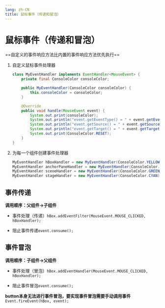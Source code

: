 ```yaml
---
lang: zh-CN
title: 鼠标事件（传递和冒泡）
---
```


# 鼠标事件（传递和冒泡）

==自定义的事件响应方法比内置的事件响应方法优先执行==

1. 自定义鼠标事件处理器
  
   ```java
   class MyEventHandler implements EventHandler<MouseEvent> {  
       private final ConsoleColor consoleColor;  
   
       public MyEventHandler(ConsoleColor consoleColor) {  
           this.consoleColor = consoleColor;  
       }  
   
       @Override  
       public void handle(MouseEvent event) {  
           System.out.print(consoleColor);  
           System.out.println("event.getEventType() = " + event.getEventType());  
           System.out.println("event.getSource() = " + event.getSource());  
           System.out.println("event.getTarget() = " + event.getTarget());  
           System.out.print(ConsoleColor.RESET);  
       }  
   }
   ```

2. 为每一个组件创建事件处理器
  
   ```java
   MyEventHandler hBoxHandler = new MyEventHandler(ConsoleColor.YELLOW);  
   MyEventHandler anchorPaneHandler = new MyEventHandler(ConsoleColor.RED);  
   MyEventHandler sceneHandler = new MyEventHandler(ConsoleColor.GREEN);  
   MyEventHandler stageHandler = new MyEventHandler(ConsoleColor.CYAN);
   ```
   
## 事件传递

**调用顺序：父组件->子组件**

* 事件处理（传递）`hBox.addEventFilter(MouseEvent.MOUSE_CLICKED, hBoxHandler);`

* 阻止事件传递`event.consume();`
  
## 事件冒泡

**调用顺序：子组件->父组件**

* 事件处理（冒泡）`hBox.addEventHandler(MouseEvent.MOUSE_CLICKED, hBoxHandler);`

* 阻止事件冒泡`event.consume();`

**button本身无法进行事件冒泡，要实现事件冒泡需要手动调用事件**`Event.fireEvent(hBox, event);`